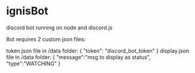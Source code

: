 # ignisBot
discord bot running on node and discord.js

Bot requires 2 custom json files:

token.json file in /data folder:
  {
    "token": "discord_bot_token"
  }
display.json file in /data folder:
  {
    "message":"msg to display as status",
    "type":"WATCHING"
}
